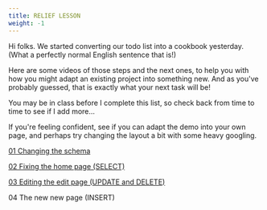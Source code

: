 ```yaml
---
title: RELIEF LESSON
weight: -1
---
```


Hi folks. We started converting our todo list into a cookbook yesterday. (What a perfectly normal English sentence that is!)

Here are some videos of those steps and the next ones, to help you with how you might adapt an existing project into something new.
And as you've probably guessed, that is exactly what your next task will be!

You may be in class before I complete this list, so check back from time to time to see if I add more...

If you're feeling confident, see if you can adapt the demo into your own page, and perhaps try changing the layout a bit with some heavy googling.

[01 Changing the schema](https://web.microsoftstream.com/video/e083724a-1caa-4479-95b8-def1a3a8249a)

[02 Fixing the home page (SELECT)](https://web.microsoftstream.com/video/f5edec33-d77c-4f9a-b72e-4b212a890a35)

[03 Editing the edit page (UPDATE and DELETE)](https://web.microsoftstream.com/video/3631d312-8e4b-42fa-99ff-f5aedaf48464)

04 The new new page (INSERT)
